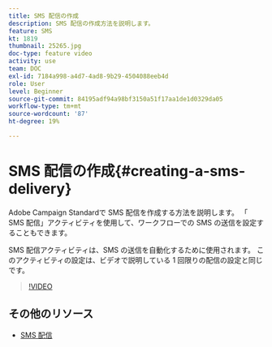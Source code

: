 ```yaml
---
title: SMS 配信の作成
description: SMS 配信の作成方法を説明します。
feature: SMS
kt: 1819
thumbnail: 25265.jpg
doc-type: feature video
activity: use
team: DOC
exl-id: 7184a998-a4d7-4ad8-9b29-4504088eeb4d
role: User
level: Beginner
source-git-commit: 84195adf94a98bf3150a51f17aa1de1d0329da05
workflow-type: tm+mt
source-wordcount: '87'
ht-degree: 19%

---
```


# SMS 配信の作成{#creating-a-sms-delivery}

Adobe Campaign Standardで SMS 配信を作成する方法を説明します。 「 SMS 配信」アクティビティを使用して、ワークフローでの SMS の送信を設定することもできます。

SMS 配信アクティビティは、SMS の送信を自動化するために使用されます。 このアクティビティの設定は、ビデオで説明している 1 回限りの配信の設定と同じです。

>[!VIDEO](https://video.tv.adobe.com/v/25265/?quality=12)

## その他のリソース

* [SMS 配信](https://experienceleague.adobe.com/docs/campaign-standard/using/managing-processes-and-data/channel-activities/sms-delivery.html?lang=en)
